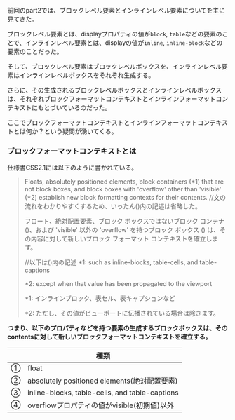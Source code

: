 前回のpart2では、ブロックレベル要素とインラインレベル要素についてを主に見てきた。

ブロックレベル要素とは、displayプロパティの値が`block`, `table`などの要素のことで、インラインレベル要素とは、displayの値が`inline`, `inline-block`などの要素のことだった。

そして、ブロックレベル要素はブロックレベルボックスを、インラインレベル要素はインラインレベルボックスをそれぞれ生成する。

さらに、その生成されるブロックレベルボックスとインラインレベルボックスは、それぞれブロックフォーマットコンテキストとインラインフォーマットコンテキストにもとづいているのだった。

ここでブロックフォーマットコンテキストとインラインフォーマットコンテキストとは何か？という疑問が湧いてくる。

### ブロックフォーマットコンテキストとは

仕様書CSS2.1には以下のように書かれている。

>Floats, absolutely positioned elements, block containers (*1) that are not block boxes, and block boxes with 'overflow' other than 'visible' (*2) establish new block formatting contexts for their contents.
>//文の流れをわかりやすくするため、いったん()内の記述は省略した。
>
>フロート、絶対配置要素、ブロック ボックスではないブロック コンテナ ()、および 'visible' 以外の 'overflow' を持つブロック ボックス () は、その内容に対して新しいブロック フォーマット コンテキストを確立します。
>
>//以下は()内の記述
>*1: such as inline-blocks, table-cells, and table-captions
>
>*2: except when that value has been propagated to the viewport
>
>*1: インラインブロック、表セル、表キャプションなど
>
>*2: ただし、その値がビューポートに伝播されている場合は除きます。

**つまり、以下のプロパティなどを持つ要素の生成するブロックボックスは、そのcontentsに対して新しいブロックフォーマットコンテキストを確立する。**

||種類|
|-|-|
|①|float|
|②|absolutely positioned elements(絶対配置要素)|
|③|inline-blocks, table-cells, and table-captions|
|④|overflowプロパティの値がvisible(初期値)以外|
